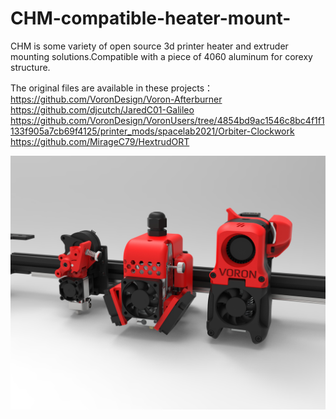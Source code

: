 # CHM-compatible-heater-mount-
CHM is some variety of open source 3d printer heater and extruder mounting solutions.Compatible with a piece of 4060 aluminum for corexy structure.

The original files are available in these projects：
https://github.com/VoronDesign/Voron-Afterburner 
https://github.com/djcutch/JaredC01-Galileo
https://github.com/VoronDesign/VoronUsers/tree/4854bd9ac1546c8bc4f1f1133f905a7cb69f4125/printer_mods/spacelab2021/Orbiter-Clockwork
https://github.com/MirageC79/HextrudORT

![alt text](https://github.com/yzyyou/CHM-compatible-heater-mount-/blob/main/preview.jpg?raw=true)
